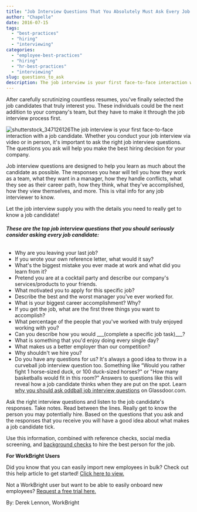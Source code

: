 ```yaml
---
title: "Job Interview Questions That You Absolutely Must Ask Every Job Candidate"
author: "Chapelle"
date: 2016-07-15
tags:
  - "best-practices"
  - "hiring"
  - "interviewing"
categories:
  - "employee-best-practices"
  - "hiring"
  - "hr-best-practices"
  - "interviewing"
slug: questions_to_ask
description: The job interview is your first face-to-face interaction with a job candidate. The questions you ask will help you make the best decision for your company.
---
```

After carefully scrutinizing countless resumes, you've finally selected the job candidates that truly interest you. These individuals could be the next addition to your company's team, but they have to make it through the job interview process first.  
  
 ![shutterstock_347126126](/images/blog/questions_to_ask/shutterstock_347126126-200x300.jpg)The job interview is your first face-to-face interaction with a job candidate. Whether you conduct your job interview via video or in person, it's important to ask the right job interview questions. The questions you ask will help you make the best hiring decision for your company.  
  
Job interview questions are designed to help you learn as much about the candidate as possible. The responses you hear will tell you how they work as a team, what they want in a manager, how they handle conflicts, what they see as their career path, how they think, what they've accomplished, how they view themselves, and more. This is vital info for any job interviewer to know.  
  
Let the job interview supply you with the details you need to really get to know a job candidate!

###### **These are the top job interview questions that you should seriously consider asking every job candidate:**

- Why are you leaving your last job?
- If you wrote your own reference letter, what would it say?
- What's the biggest mistake you ever made at work and what did you learn from it?
- Pretend you are at a cocktail party and describe our company's services/products to your friends.
- What motivated you to apply for this specific job?
- Describe the best and the worst manager you've ever worked for.
- What is your biggest career accomplishment? Why?
- If you get the job, what are the first three things you want to accomplish?
- What percentage of the people that you've worked with truly enjoyed working with you?
- Can you describe how you would \_\_\_(complete a specific job task)\_\_\_?
- What is something that you'd enjoy doing every single day?
- What makes us a better employer than our competition?
- Why shouldn't we hire you?
- Do you have any questions for us?
It's always a good idea to throw in a curveball job interview question too. Something like “Would you rather fight 1 horse-sized duck, or 100 duck-sized horses?" or "How many basketballs would fit in this room?" Answers to questions like this will reveal how a job candidate thinks when they are put on the spot. Learn [why you should ask oddball job interview questions](https://www.glassdoor.com/employers/blog/why-hr-should-consider-asking-oddball-interview-questions/) on Glassdoor.com.  
  
Ask the right interview questions and listen to the job candidate's responses. Take notes. Read between the lines. Really get to know the person you may potentially hire. Based on the questions that you ask and the responses that you receive you will have a good idea about what makes a job candidate tick.  
  
Use this information, combined with reference checks, social media screening, and [background checks](https://workbright.com/background-checks-what-youre-really-getting/) to hire the best person for the job.  
  
**For WorkBright Users**  
  
Did you know that you can easily import new employees in bulk? Check out this help article to get started! [Click here to view.](https://workbright.desk.com/customer/portal/articles/2400989)  
  
Not a WorkBright user but want to be able to easily onboard new employees? [Request a free trial here.](https://workbright.com/benefits-features/)  
  
By: Derek Lennon, WorkBright  
  
  
  


  
  


  
  



